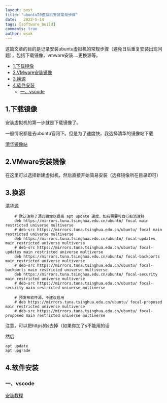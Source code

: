 ```yaml
---
layout: post
title: "ubuntu20虚拟机安装常规步骤"
date:   2022-5-14
tags: [software_build]
comments: true
author: wsxk
---
```


这篇文章的目的是记录安装ubuntu虚拟机的常规步骤（避免日后重复安装出现问题），包括下载镜像，vmware安装....更换源等。

- [1.下载镜像](#1下载镜像)
- [2.VMware安装镜像](#2vmware安装镜像)
- [3.换源](#3换源)
- [4.软件安装](#4软件安装)
  - [一、vscode](#一vscode)

## 1.下载镜像

安装虚拟机的第一步就是下载镜像了。

一般情况都是去ubuntu官网下。但是为了速度快，我选择清华的镜像站下载

[清华镜像站](https://mirrors.tuna.tsinghua.edu.cn/ubuntu-releases/)

## 2.VMware安装镜像

在这里可以选择新建虚拟机，然后直接开始简易安装（选择镜像所在目录即可）

## 3.换源

[清华源](https://mirror.tuna.tsinghua.edu.cn/help/ubuntu/)


        # 默认注释了源码镜像以提高 apt update 速度，如有需要可自行取消注释
        deb https://mirrors.tuna.tsinghua.edu.cn/ubuntu/ focal main restricted universe multiverse
        # deb-src https://mirrors.tuna.tsinghua.edu.cn/ubuntu/ focal main restricted universe multiverse
        deb https://mirrors.tuna.tsinghua.edu.cn/ubuntu/ focal-updates main restricted universe multiverse
        # deb-src https://mirrors.tuna.tsinghua.edu.cn/ubuntu/ focal-updates main restricted universe multiverse
        deb https://mirrors.tuna.tsinghua.edu.cn/ubuntu/ focal-backports main restricted universe multiverse
        # deb-src https://mirrors.tuna.tsinghua.edu.cn/ubuntu/ focal-backports main restricted universe multiverse
        deb https://mirrors.tuna.tsinghua.edu.cn/ubuntu/ focal-security main restricted universe multiverse
        # deb-src https://mirrors.tuna.tsinghua.edu.cn/ubuntu/ focal-security main restricted universe multiverse

        # 预发布软件源，不建议启用
        # deb https://mirrors.tuna.tsinghua.edu.cn/ubuntu/ focal-proposed main restricted universe multiverse
        # deb-src https://mirrors.tuna.tsinghua.edu.cn/ubuntu/ focal-proposed main restricted universe multiverse

注意，可以把https的s去掉（如果你加了s不能用的话

然后 

    apt update
    apt upgrade


## 4.软件安装

### 一、vscode

[安装教程](https://zhuanlan.zhihu.com/p/137861452)
    